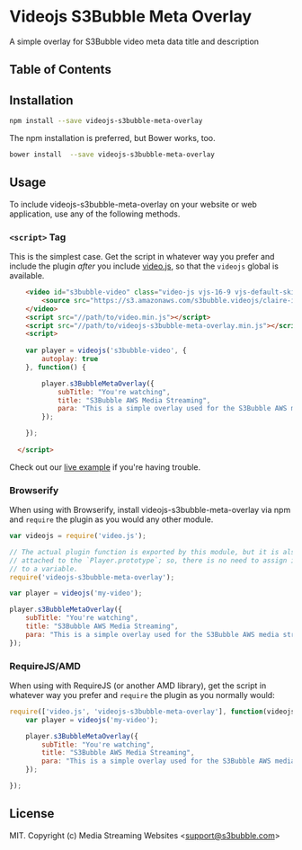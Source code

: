 # Videojs S3Bubble Meta Overlay

A simple overlay for S3Bubble video meta data title and description

## Table of Contents

<!-- START doctoc -->
<!-- END doctoc -->
## Installation

```sh
npm install --save videojs-s3bubble-meta-overlay
```

The npm installation is preferred, but Bower works, too.

```sh
bower install  --save videojs-s3bubble-meta-overlay
```

## Usage

To include videojs-s3bubble-meta-overlay on your website or web application, use any of the following methods.

### `<script>` Tag

This is the simplest case. Get the script in whatever way you prefer and include the plugin _after_ you include [video.js][videojs], so that the `videojs` global is available.

```html
	<video id="s3bubble-video" class="video-js vjs-16-9 vjs-default-skin" controls preload="auto">
    	<source src="https://s3.amazonaws.com/s3bubble.videojs/claire-in-motion.mp4" type="video/mp4">
  	</video>
    <script src="//path/to/video.min.js"></script>
	<script src="//path/to/videojs-s3bubble-meta-overlay.min.js"></script>
  	<script>
     
   	var player = videojs('s3bubble-video', {
       	autoplay: true
   	}, function() {

       	player.s3BubbleMetaOverlay({
        	subTitle: "You're watching",
           	title: "S3Bubble AWS Media Streaming",
           	para: "This is a simple overlay used for the S3Bubble AWS media streaming platform."
       	});

   	});
    
  </script>
```

Check out our <a href="http://jsbin.com/borotev/edit?html,output" target="_blank">live example</a> if you're having trouble.

### Browserify

When using with Browserify, install videojs-s3bubble-meta-overlay via npm and `require` the plugin as you would any other module.

```js
var videojs = require('video.js');

// The actual plugin function is exported by this module, but it is also
// attached to the `Player.prototype`; so, there is no need to assign it
// to a variable.
require('videojs-s3bubble-meta-overlay');

var player = videojs('my-video');

player.s3BubbleMetaOverlay({
    subTitle: "You're watching",
    title: "S3Bubble AWS Media Streaming",
    para: "This is a simple overlay used for the S3Bubble AWS media streaming platform."
});

```

### RequireJS/AMD

When using with RequireJS (or another AMD library), get the script in whatever way you prefer and `require` the plugin as you normally would:

```js
require(['video.js', 'videojs-s3bubble-meta-overlay'], function(videojs) {
  	var player = videojs('my-video');

  	player.s3BubbleMetaOverlay({
    	subTitle: "You're watching",
    	title: "S3Bubble AWS Media Streaming",
    	para: "This is a simple overlay used for the S3Bubble AWS media streaming platform."
	});

});
```

## License

MIT. Copyright (c) Media Streaming Websites &lt;support@s3bubble.com&gt;


[videojs]: http://videojs.com/
